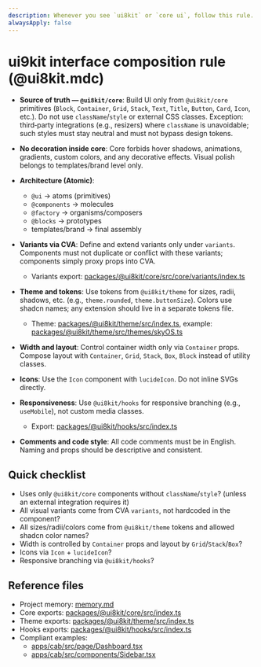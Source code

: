 ```yaml
---
description: Whenever you see `ui8kit` or `core ui`, follow this rule.
alwaysApply: false
---
```

# ui9kit interface composition rule (@ui8kit.mdc)

- **Source of truth — `@ui8kit/core`**: Build UI only from `@ui8kit/core` primitives (`Block`, `Container`, `Grid`, `Stack`, `Text`, `Title`, `Button`, `Card`, `Icon`, etc.). Do not use `className`/`style` or external CSS classes. Exception: third‑party integrations (e.g., resizers) where `className` is unavoidable; such styles must stay neutral and must not bypass design tokens.

- **No decoration inside core**: Core forbids hover shadows, animations, gradients, custom colors, and any decorative effects. Visual polish belongs to templates/brand level only.

- **Architecture (Atomic)**:
  - `@ui` → atoms (primitives)
  - `@components` → molecules
  - `@factory` → organisms/composers
  - `@blocks` → prototypes
  - templates/brand → final assembly

- **Variants via CVA**: Define and extend variants only under `variants`. Components must not duplicate or conflict with these variants; components simply proxy props into CVA.
  - Variants export: [packages/@ui8kit/core/src/core/variants/index.ts](mdc:packages/@ui8kit/core/src/core/variants/index.ts)

- **Theme and tokens**: Use tokens from `@ui8kit/theme` for sizes, radii, shadows, etc. (e.g., `theme.rounded`, `theme.buttonSize`). Colors use shadcn names; any extension should live in a separate tokens file.
  - Theme: [packages/@ui8kit/theme/src/index.ts](mdc:packages/@ui8kit/theme/src/index.ts), example: [packages/@ui8kit/theme/src/themes/skyOS.ts](mdc:packages/@ui8kit/theme/src/themes/skyOS.ts)

- **Width and layout**: Control container width only via `Container` props. Compose layout with `Container`, `Grid`, `Stack`, `Box`, `Block` instead of utility classes.

- **Icons**: Use the `Icon` component with `lucideIcon`. Do not inline SVGs directly.

- **Responsiveness**: Use `@ui8kit/hooks` for responsive branching (e.g., `useMobile`), not custom media classes.
  - Export: [packages/@ui8kit/hooks/src/index.ts](mdc:packages/@ui8kit/hooks/src/index.ts)

- **Comments and code style**: All code comments must be in English. Naming and props should be descriptive and consistent.

## Quick checklist
- Uses only `@ui8kit/core` components without `className`/`style`? (unless an external integration requires it)
- All visual variants come from CVA `variants`, not hardcoded in the component?
- All sizes/radii/colors come from `@ui8kit/theme` tokens and allowed shadcn color names?
- Width is controlled by `Container` props and layout by `Grid`/`Stack`/`Box`?
- Icons via `Icon` + `lucideIcon`?
- Responsive branching via `@ui8kit/hooks`?

## Reference files
- Project memory: [memory.md](mdc:memory.md)
- Core exports: [packages/@ui8kit/core/src/index.ts](mdc:packages/@ui8kit/core/src/index.ts)
- Theme exports: [packages/@ui8kit/theme/src/index.ts](mdc:packages/@ui8kit/theme/src/index.ts)
- Hooks exports: [packages/@ui8kit/hooks/src/index.ts](mdc:packages/@ui8kit/hooks/src/index.ts)
- Compliant examples:
  - [apps/cab/src/page/Dashboard.tsx](mdc:apps/cab/src/page/Dashboard.tsx)
  - [apps/cab/src/components/Sidebar.tsx](mdc:apps/cab/src/components/Sidebar.tsx)
